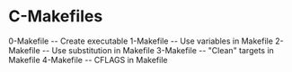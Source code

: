 # C-Makefiles
0-Makefile -- Create executable
1-Makefile -- Use variables in Makefile
2-Makefile -- Use substitution in Makefile
3-Makefile -- "Clean" targets in Makefile
4-Makefile -- CFLAGS in Makefile
